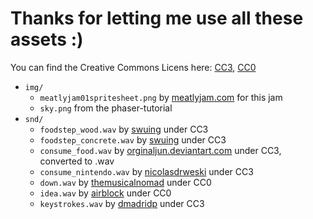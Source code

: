 # Thanks for letting me use all these assets :)
You can find the Creative Commons Licens here: [CC3](http://creativecommons.org/licenses/by/3.0/), [CC0](http://creativecommons.org/publicdomain/zero/1.0/)
- `img/`
  - `meatlyjam01spritesheet.png` by [meatlyjam.com](https://www.meatlyjam.com) for this jam
  - `sky.png` from the phaser-tutorial
- `snd/`
  - `foodstep_wood.wav` by [swuing](https://www.freesound.org/people/swuing/sounds/38876/) under CC3
  - `foodstep_concrete.wav` by [swuing](https://www.freesound.org/people/swuing/sounds/38873/) under CC3
  - `consume_food.wav` by [orginaljun.deviantart.com](https://www.freesound.org/people/orginaljun/sounds/152313/) under CC3, converted to .wav
  - `consume_nintendo.wav` by [nicolasdrweski](https://www.freesound.org/people/nicolasdrweski/sounds/248050/) under CC3
  - `down.wav` by [themusicalnomad](https://www.freesound.org/people/themusicalnomad/sounds/253886/) under CC0
  - `idea.wav` by [airblock](https://www.freesound.org/people/airblock/sounds/268204/) under CC0
  - `keystrokes.wav` by [dmadridp](https://www.freesound.org/people/dmadridp/sounds/233476/) under CC3
  
  
  